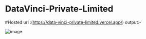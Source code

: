 # DataVinci-Private-Limited
#Hosted url :(https://data-vinci-private-limited.vercel.app/)
output:-

![image](https://github.com/sagar-demo/DataVinci-Private-Limited/assets/64120304/e5d6de8e-6247-476d-abe6-d1c26e0ebe64)
